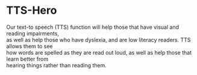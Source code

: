 # TTS-Hero
Our text-to speech (TTS) function will help those that have visual and reading impairments, <br> 
as well as help those who have dyslexia, and are low literacy readers. TTS allows them to see <br> 
how words are spelled as they are read out loud, as well as help those that learn better from <br>
hearing things rather than reading them.
